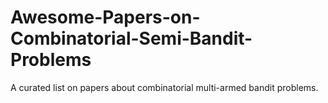 # Awesome-Papers-on-Combinatorial-Semi-Bandit-Problems
A curated list on papers about combinatorial multi-armed bandit problems.
